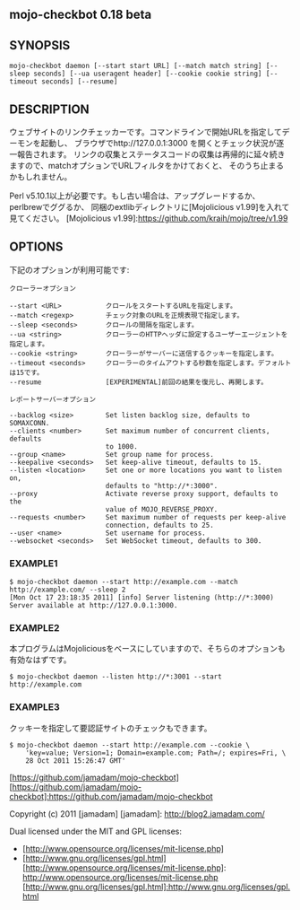 mojo-checkbot 0.18 beta
---------------

## SYNOPSIS
    
    mojo-checkbot daemon [--start start URL] [--match match string] [--sleep seconds] [--ua useragent header] [--cookie cookie string] [--timeout seconds] [--resume]

## DESCRIPTION

ウェブサイトのリンクチェッカーです。コマンドラインで開始URLを指定してデーモンを起動し、
ブラウザでhttp://127.0.0.1:3000 を開くとチェック状況が逐一報告されます。
リンクの収集とステータスコードの収集は再帰的に延々続きますので、matchオプションでURLフィルタをかけておくと、
そのうち止まるかもしれません。

Perl v5.10.1以上が必要です。もし古い場合は、アップグレードするか、perlbrewでググるか、
同梱のextlibディレクトリに[Mojolicious v1.99]を入れて見てください。
[Mojolicious v1.99]:https://github.com/kraih/mojo/tree/v1.99

## OPTIONS

下記のオプションが利用可能です:

    クローラーオプション
    
    --start <URL>           クロールをスタートするURLを指定します。
    --match <regexp>        チェック対象のURLを正規表現で指定します。
    --sleep <seconds>       クロールの間隔を指定します。
    --ua <string>           クローラーのHTTPヘッダに設定するユーザーエージェントを指定します。
    --cookie <string>       クローラーがサーバーに送信するクッキーを指定します。
    --timeout <seconds>     クローラーのタイムアウトする秒数を指定します。デフォルトは15です。
    --resume                [EXPERIMENTAL]前回の結果を復元し、再開します。
    
    レポートサーバーオプション
    
    --backlog <size>        Set listen backlog size, defaults to SOMAXCONN.
    --clients <number>      Set maximum number of concurrent clients, defaults
                            to 1000.
    --group <name>          Set group name for process.
    --keepalive <seconds>   Set keep-alive timeout, defaults to 15.
    --listen <location>     Set one or more locations you want to listen on,
                            defaults to "http://*:3000".
    --proxy                 Activate reverse proxy support, defaults to the
                            value of MOJO_REVERSE_PROXY.
    --requests <number>     Set maximum number of requests per keep-alive
                            connection, defaults to 25.
    --user <name>           Set username for process.
    --websocket <seconds>   Set WebSocket timeout, defaults to 300.

### EXAMPLE1

    $ mojo-checkbot daemon --start http://example.com --match http://example.com/ --sleep 2
    [Mon Oct 17 23:18:35 2011] [info] Server listening (http://*:3000)
    Server available at http://127.0.0.1:3000.

### EXAMPLE2

本プログラムはMojoliciousをベースにしていますので、そちらのオプションも有効なはずです。

    $ mojo-checkbot daemon --listen http://*:3001 --start http://example.com

### EXAMPLE3

クッキーを指定して要認証サイトのチェックもできます。

    $ mojo-checkbot daemon --start http://example.com --cookie \
        'key=value; Version=1; Domain=example.com; Path=/; expires=Fri, \
        28 Oct 2011 15:26:47 GMT'

[https://github.com/jamadam/mojo-checkbot]
[https://github.com/jamadam/mojo-checkbot]:https://github.com/jamadam/mojo-checkbot

Copyright (c) 2011 [jamadam]
[jamadam]: http://blog2.jamadam.com/

Dual licensed under the MIT and GPL licenses:

- [http://www.opensource.org/licenses/mit-license.php]
- [http://www.gnu.org/licenses/gpl.html]
[http://www.opensource.org/licenses/mit-license.php]: http://www.opensource.org/licenses/mit-license.php
[http://www.gnu.org/licenses/gpl.html]:http://www.gnu.org/licenses/gpl.html